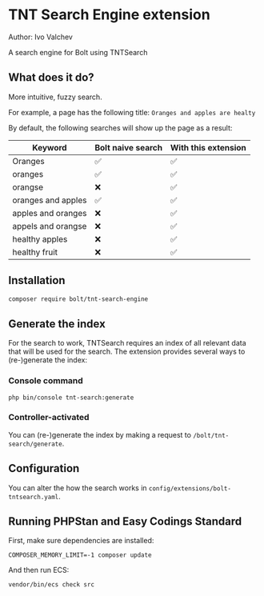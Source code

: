 # TNT Search Engine extension

Author: Ivo Valchev

A search engine for Bolt using TNTSearch

## What does it do?

More intuitive, fuzzy search.

For example, a page has the following title: `Oranges and apples are healty`

By default, the following searches will show up the page as a result:

| Keyword  | Bolt naive search  | With this extension |
|---|---|---|
| Oranges  | ✅  | ✅  |
| oranges  | ✅  | ✅  |
| orangse  | ❌  | ✅  |
| oranges and apples | ✅ | ✅ |
| apples and oranges | ❌ | ✅ |
| appels and orangse | ❌ | ✅ |
| healthy apples     | ❌ | ✅ |
| healthy fruit      | ❌ | ✅ |


## Installation

```bash
composer require bolt/tnt-search-engine
```

## Generate the index

For the search to work, TNTSearch requires an index
of all relevant data that will be used for the search.
The extension provides several ways to (re-)generate the index:

### Console command

```
php bin/console tnt-search:generate
```

### Controller-activated

You can (re-)generate the index by making a request to `/bolt/tnt-search/generate`.

## Configuration

You can alter the how the search works in `config/extensions/bolt-tntsearch.yaml`.


## Running PHPStan and Easy Codings Standard

First, make sure dependencies are installed:

```
COMPOSER_MEMORY_LIMIT=-1 composer update
```

And then run ECS:

```
vendor/bin/ecs check src
```
